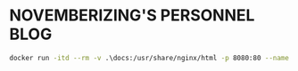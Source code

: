 NOVEMBERIZING'S PERSONNEL BLOG
==============================

```sh
docker run -itd --rm -v .\docs:/usr/share/nginx/html -p 8080:80 --name projectedby nginx:latest
```
